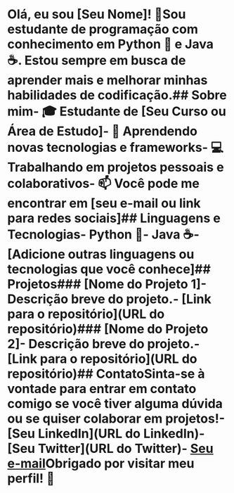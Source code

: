 # Olá, eu sou [Seu Nome]! 👋Sou estudante de programação com conhecimento em Python 🐍 e Java ☕. Estou sempre em busca de aprender mais e melhorar minhas habilidades de codificação.## Sobre mim- 🎓 Estudante de [Seu Curso ou Área de Estudo]- 🌱 Aprendendo novas tecnologias e frameworks- 💻 Trabalhando em projetos pessoais e colaborativos- 📫 Você pode me encontrar em [seu e-mail ou link para redes sociais]## Linguagens e Tecnologias- Python 🐍- Java ☕- [Adicione outras linguagens ou tecnologias que você conhece]## Projetos### [Nome do Projeto 1]- Descrição breve do projeto.- [Link para o repositório](URL do repositório)### [Nome do Projeto 2]- Descrição breve do projeto.- [Link para o repositório](URL do repositório)## ContatoSinta-se à vontade para entrar em contato comigo se você tiver alguma dúvida ou se quiser colaborar em projetos!- [Seu LinkedIn](URL do LinkedIn)- [Seu Twitter](URL do Twitter)- [Seu e-mail](mailto:seuemail@example.com)Obrigado por visitar meu perfil! 🚀
